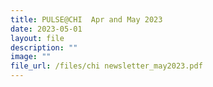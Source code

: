 ```yaml
---
title: PULSE@CHI  Apr and May 2023
date: 2023-05-01
layout: file
description: ""
image: ""
file_url: /files/chi newsletter_may2023.pdf
---
```


